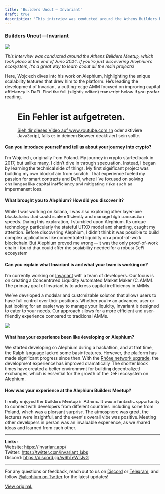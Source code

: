 ```yaml
---
title: 'Builders Uncut — Invariant'
draft: true
description: 'This interview was conducted around the Athens Builders Meetup, which took place at the end of June 2024. If you’re just discovering…'
---
```


### Builders Uncut — Invariant

![](https://cdn-images-1.medium.com/max/800/1*su3lM9AxuKOHSvCAVX1VFA.png)

_This interview was conducted around the Athens Builders Meetup, which took place at the end of June 2024. If you’re just discovering Alephium’s ecosystem, it’s a great way to learn about all the main projects!_

Here, Wojciech dives into his work on Alephium, highlighting the unique scalability features that drew him to the platform. He’s leading the development of Invariant, a cutting-edge AMM focused on improving capital efficiency in DeFi. Find the full (slightly edited) transcript below if you prefer reading.

<figure id="72f3" class="graf graf--figure graf--iframe graf-after--p">

<h1 id="ein-fehler-ist-aufgetreten." class="message">Ein Fehler ist aufgetreten.</h1>
<a href="https://www.youtube.com/watch?v=3pBJdY6dTKI" target="_blank">Sieh dir dieses Video auf www.youtube.com an</a> oder aktiviere JavaScript, falls es in deinem Browser deaktiviert sein sollte.
</figure>

#### Can you introduce yourself and tell us about your journey into crypto?

I’m Wojciech, originally from Poland. My journey in crypto started back in 2017, but unlike many, I didn’t dive in through speculation. Instead, I began by learning the technical side of things. My first significant project was building my own blockchain from scratch. That experience fueled my passion for smart contracts and DeFi, where I’ve focused on solving challenges like capital inefficiency and mitigating risks such as impermanent loss.

#### What brought you to Alephium? How did you discover it?

While I was working on Solana, I was also exploring other layer-one blockchains that could scale efficiently and manage high transaction speeds. During this exploration, I stumbled upon Alephium. Its unique technology, particularly the stateful UTXO model and sharding, caught my attention. Before discovering Alephium, I didn’t think it was possible to build complex applications like concentrated liquidity on a proof-of-work blockchain. But Alephium proved me wrong — it was the only proof-of-work chain I found that could offer the scalability needed for a robust DeFi ecosystem.

#### Can you explain what Invariant is and what your team is working on?

I’m currently working on <a href="https://invariant.app/swap" class="markup--anchor markup--p-anchor" data-href="https://invariant.app/swap" rel="noopener" target="_blank">Invariant</a> with a team of developers. Our focus is on creating a Concentrated Liquidity Automated Market Maker (CLAMM). The primary goal of Invariant is to address capital inefficiency in AMMs.

We’ve developed a modular and customizable solution that allows users to have full control over their positions. Whether you’re an advanced user or just looking for an easier way to manage your liquidity, Invariant is designed to cater to your needs. Our approach allows for a more efficient and user-friendly experience compared to traditional AMMs.

![](https://cdn-images-1.medium.com/max/800/1*I0C5C9G3P2SqISK42CmUkA.png)

#### What has your experience been like developing on Alephium?

We started developing on Alephium during a hackathon, and at that time, the Ralph language lacked some basic features. However, the platform has made significant progress since then. With the <a href="https://medium.com/@alephium/rh%C3%B4ne-network-upgrade-activated-cbeb298585fe" class="markup--anchor markup--p-anchor" data-href="https://medium.com/@alephium/rh%C3%B4ne-network-upgrade-activated-cbeb298585fe" target="_blank">Rhône network upgrade</a>, the development experience has improved dramatically. The shorter block times have created a better environment for building decentralized exchanges, which is essential for the growth of the DeFi ecosystem on Alephium.

#### How was your experience at the Alephium Builders Meetup?

I really enjoyed the Builders Meetup in Athens. It was a fantastic opportunity to connect with developers from different countries, including some from Poland, which was a pleasant surprise. The atmosphere was great, the lectures were insightful, and the event's overall vibe was positive. Meeting other developers in person was an invaluable experience, as we shared ideas and learned from each other.

---

**Links:**  
Website: <a href="https://invariant.app/" class="markup--anchor markup--p-anchor" data-href="https://invariant.app/" rel="nofollow noopener" target="_blank">https://invariant.app/</a>  
Twitter: <a href="https://twitter.com/invariant_labs" class="markup--anchor markup--p-anchor" data-href="https://twitter.com/invariant_labs" rel="nofollow noopener" target="_blank">https://twitter.com/invariant_labs</a>  
Discord: <a href="https://discord.gg/w6hTeWTJvG" class="markup--anchor markup--p-anchor" data-href="https://discord.gg/w6hTeWTJvG" rel="nofollow noopener" target="_blank">https://discord.gg/w6hTeWTJvG</a>

---

For any questions or feedback, reach out to us on <a href="http://alephium.org/discord" class="markup--anchor markup--p-anchor" data-href="http://alephium.org/discord" rel="noopener ugc nofollow noopener" target="_blank">Discord</a> or <a href="https://t.me/alephiumgroup" class="markup--anchor markup--p-anchor" data-href="https://t.me/alephiumgroup" rel="noopener ugc nofollow noopener" target="_blank">Telegram</a>, and follow <a href="https://x.com/alephium" class="markup--anchor markup--p-anchor" data-href="https://x.com/alephium" rel="noopener ugc nofollow noopener" target="_blank">@alephium on Twitter</a> for the latest updates!

[View original.](https://medium.com/p/e4a484998dda)
